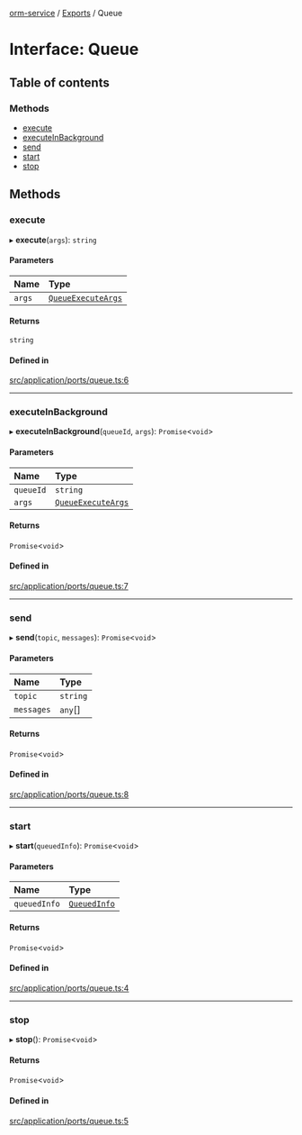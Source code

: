 [orm-service](../README.md) / [Exports](../modules.md) / Queue

# Interface: Queue

## Table of contents

### Methods

- [execute](Queue.md#execute)
- [executeInBackground](Queue.md#executeinbackground)
- [send](Queue.md#send)
- [start](Queue.md#start)
- [stop](Queue.md#stop)

## Methods

### execute

▸ **execute**(`args`): `string`

#### Parameters

| Name | Type |
| :------ | :------ |
| `args` | [`QueueExecuteArgs`](QueueExecuteArgs.md) |

#### Returns

`string`

#### Defined in

[src/application/ports/queue.ts:6](https://github.com/FlavioLionelRita/lambdaorm-svc/blob/3fd0a8b/src/application/ports/queue.ts#L6)

___

### executeInBackground

▸ **executeInBackground**(`queueId`, `args`): `Promise`<`void`\>

#### Parameters

| Name | Type |
| :------ | :------ |
| `queueId` | `string` |
| `args` | [`QueueExecuteArgs`](QueueExecuteArgs.md) |

#### Returns

`Promise`<`void`\>

#### Defined in

[src/application/ports/queue.ts:7](https://github.com/FlavioLionelRita/lambdaorm-svc/blob/3fd0a8b/src/application/ports/queue.ts#L7)

___

### send

▸ **send**(`topic`, `messages`): `Promise`<`void`\>

#### Parameters

| Name | Type |
| :------ | :------ |
| `topic` | `string` |
| `messages` | `any`[] |

#### Returns

`Promise`<`void`\>

#### Defined in

[src/application/ports/queue.ts:8](https://github.com/FlavioLionelRita/lambdaorm-svc/blob/3fd0a8b/src/application/ports/queue.ts#L8)

___

### start

▸ **start**(`queuedInfo`): `Promise`<`void`\>

#### Parameters

| Name | Type |
| :------ | :------ |
| `queuedInfo` | [`QueuedInfo`](QueuedInfo.md) |

#### Returns

`Promise`<`void`\>

#### Defined in

[src/application/ports/queue.ts:4](https://github.com/FlavioLionelRita/lambdaorm-svc/blob/3fd0a8b/src/application/ports/queue.ts#L4)

___

### stop

▸ **stop**(): `Promise`<`void`\>

#### Returns

`Promise`<`void`\>

#### Defined in

[src/application/ports/queue.ts:5](https://github.com/FlavioLionelRita/lambdaorm-svc/blob/3fd0a8b/src/application/ports/queue.ts#L5)
